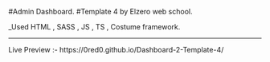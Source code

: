 #Admin Dashboard.
#Template 4 by Elzero web school.

_Used HTML , SASS , JS , TS , Costume framework.
<hr>
Live Preview :- https://0red0.github.io/Dashboard-2-Template-4/

